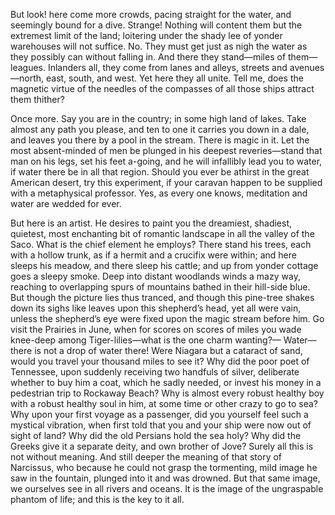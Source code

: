 But look! here come more crowds, pacing straight for the water, and seemingly bound for a dive.
Strange!
Nothing will content them but the extremest limit of the land; loitering under the shady lee of yonder warehouses will not suffice.
No.
They must get just as nigh the water as they possibly can without falling in.
And there they stand—miles of them—leagues.
Inlanders all, they come from lanes and alleys, streets and avenues—north, east, south, and west.
Yet here they all unite.
Tell me, does the magnetic virtue of the needles of the compasses of all those ships attract them thither?

Once more.
Say you are in the country; in some high land of lakes.
Take almost any path you please, and ten to one it carries you down in a dale, and leaves you there by a pool in the stream.
There is magic in it.
Let the most absent-minded of men be plunged in his deepest reveries—stand that man on his legs, set his feet a-going, and he will infallibly lead you to water, if water there be in all that region.
Should you ever be athirst in the great American desert, try this experiment, if your caravan happen to be supplied with a metaphysical professor.
Yes, as every one knows, meditation and water are wedded for ever.

But here is an artist.
He desires to paint you the dreamiest, shadiest, quietest, most enchanting bit of romantic landscape in all the valley of the Saco.
What is the chief element he employs?
There stand his trees, each with a hollow trunk, as if a hermit and a crucifix were within; and here sleeps his meadow, and there sleep his cattle; and up from yonder cottage goes a sleepy smoke.
Deep into distant woodlands winds a mazy way, reaching to overlapping spurs of mountains bathed in their hill-side blue.
But though the picture lies thus tranced, and though this pine-tree shakes down its sighs like leaves upon this shepherd’s head, yet all were vain, unless the shepherd’s eye were fixed upon the magic stream before him.
Go visit the Prairies in June, when for scores on scores of miles you wade knee-deep among Tiger-lilies—what is the one charm wanting?—
Water—there is not a drop of water there!
Were Niagara but a cataract of sand, would you travel your thousand miles to see it?
Why did the poor poet of Tennessee, upon suddenly receiving two handfuls of silver, deliberate whether to buy him a coat, which he sadly needed, or invest his money in a pedestrian trip to Rockaway Beach?
Why is almost every robust healthy boy with a robust healthy soul in him, at some time or other crazy to go to sea?
Why upon your first voyage as a passenger, did you yourself feel such a mystical vibration, when first told that you and your ship were now out of sight of land?
Why did the old Persians hold the sea holy?
Why did the Greeks give it a separate deity, and own brother of Jove?
Surely all this is not without meaning.
And still deeper the meaning of that story of Narcissus, who because he could not grasp the tormenting, mild image he saw in the fountain, plunged into it and was drowned.
But that same image, we ourselves see in all rivers and oceans.
It is the image of the ungraspable phantom of life; and this is the key to it all.

